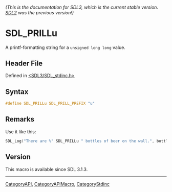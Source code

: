 ###### (This is the documentation for SDL3, which is the current stable version. [SDL2](https://wiki.libsdl.org/SDL2/) was the previous version!)
# SDL_PRILLu

A printf-formatting string for a `unsigned long long` value.

## Header File

Defined in [<SDL3/SDL_stdinc.h>](https://github.com/libsdl-org/SDL/blob/main/include/SDL3/SDL_stdinc.h)

## Syntax

```c
#define SDL_PRILLu SDL_PRILL_PREFIX "u"
```

## Remarks

Use it like this:

```c
SDL_Log("There are %" SDL_PRILLu " bottles of beer on the wall.", bottles);
```

## Version

This macro is available since SDL 3.1.3.

----
[CategoryAPI](CategoryAPI), [CategoryAPIMacro](CategoryAPIMacro), [CategoryStdinc](CategoryStdinc)


